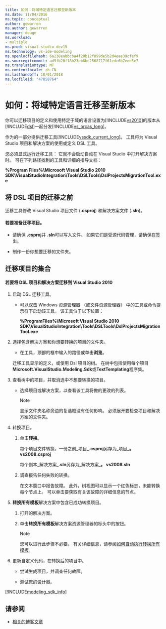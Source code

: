 ```yaml
---
title: 如何：将域特定语言迁移至新版本
ms.date: 11/04/2016
ms.topic: conceptual
author: gewarren
ms.author: gewarren
manager: douge
ms.workload:
- multiple
ms.prod: visual-studio-dev15
ms.technology: vs-ide-modeling
ms.openlocfilehash: 6a238eabbcba4f28b12f899de5b2d4eae30cfef9
ms.sourcegitcommit: ad5fb20f18b23eb8bd2568717f61edc6b7eee5e7
ms.translationtype: MT
ms.contentlocale: zh-CN
ms.lasthandoff: 10/01/2018
ms.locfileid: "47858764"
---
```

# <a name="how-to-migrate-a-domain-specific-language-to-a-new-version"></a>如何：将域特定语言迁移至新版本
你可以迁移项目的定义和使用特定于域的语言设置为[!INCLUDE[vs2010](../misc/includes/vs2010_md.md)]的版本从[!INCLUDE[dsl](../modeling/includes/dsl_md.md)]一起分发[!INCLUDE[vs_orcas_long](../debugger/includes/vs_orcas_long_md.md)]。

 作为的一部分提供迁移工具[!INCLUDE[vssdk_current_long](../misc/includes/vssdk_current_long_md.md)]。 工具将为 Visual Studio 项目和解决方案的使用或定义 DSL 工具。

 您必须显式运行迁移工具： 它就不会启动自动在 Visual Studio 中打开解决方案时。 可在下列路径找到的工具和详细的指导文档：

 **%Program Files%\Microsoft Visual Studio 2010 SDK\VisualStudioIntegration\Tools\DSLTools\DslProjectsMigrationTool.exe**

## <a name="before-you-migrate-your-dsl-projects"></a>将 DSL 项目的迁移之前
 迁移工具修改 Visual Studio 项目文件 (**.csproj**) 和解决方案文件 (**.sln**)。

#### <a name="to-prepare-projects-for-migration"></a>若要准备迁移项目。

-   请确保 **.csproj**并 **.sln**可以写入文件。 如果它们是受源代码管理，请确保在签出。

-   制作一份你想要迁移的文件夹。

## <a name="migrating-a-collection-of-projects"></a>迁移项目的集合

#### <a name="to-migrate-dsl-projects-and-solutions-to-visual-studio-2010"></a>若要将 DSL 项目和解决方案迁移到 Visual Studio 2010

1.  启动 DSL 迁移工具。

    -   可以双击 Windows 资源管理器 （或文件资源管理器） 中的工具或命令提示符下启动该工具。 该工具位于以下位置：

         **%ProgramFiles%\Microsoft Visual Studio 2010 SDK\VisualStudioIntegration\Tools\DSLTools\DslProjectsMigrationTool.exe**

2.  选择包含解决方案和你想要转换的项目的文件夹。

    -   在工具，顶部的框中输入的路径或单击**浏览**。

     迁移工具显示的定义，或使用 Dsl 项目的树。 在树中包括使用每个项目**Microsoft.VisualStudio.Modeling.Sdk**或**TextTemplating**程序集。

3.  查看树中的项目，并取消选中不想要转换的项目。

    -   选择项目或解决方案，以查看该工具将做的更改的列表。

        > [!NOTE]
        >  显示文件夹名称旁边的复选框没有任何影响。 必须展开要检查项目和解决方案的文件夹。

4.  转换项目。

    1.  单击**转换**。

         每个项目文件转换，一份之前_项目_**.csproj**另存为_项目_**。 vs2008.csproj**

         每个副本_解决方案_**.sln**另存为_解决方案_**。 vs2008.sln**

    2.  调查报告任何失败的转换。

         在文本窗口中报告故障。 此外，树视图可以显示一个红色标志，未能转换每个节点上。 可以单击要获取有关该故障的详细信息的节点。

5.  **转换所有模板**解决方案中包含已成功转换项目。

    1.  打开的解决方案。

    2.  单击**转换所有模板**解决方案资源管理器的标头中的按钮。

        > [!NOTE]
        >  您可以进行此步骤不必要。 有关详细信息，请参阅[如何自动执行转换所有模板](http://msdn.microsoft.com/b63cfe20-fe5e-47cc-9506-59b29bca768a)。

6.  更新自定义代码，在转换后的项目中。

    -   尝试生成项目，并调查任何故障。

    -   测试您的设计器。


[!INCLUDE[modeling_sdk_info](includes/modeling_sdk_info.md)]

## <a name="see-also"></a>请参阅

- [相关的博客文章](https://blogs.msdn.microsoft.com/visualstudioalm/tag/code-index/)